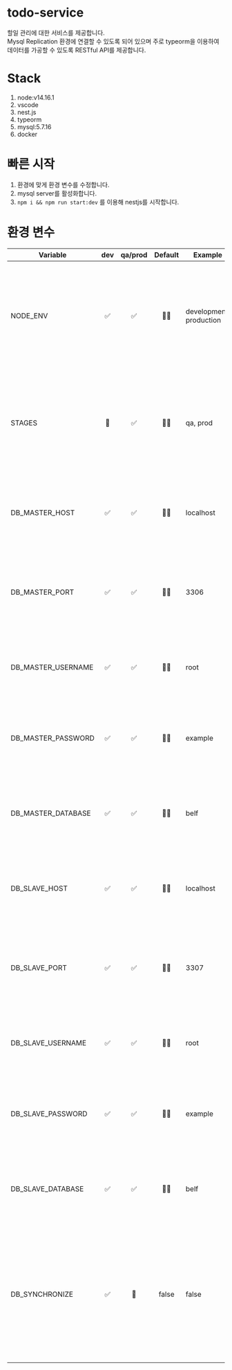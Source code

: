 # todo-service

할일 관리에 대한 서비스를 제공합니다.  
Mysql Replication 환경에 연결할 수 있도록 되어 있으며 주로 typeorm을 이용하여 데이터를 가공할 수 있도록 RESTful API를 제공합니다.

# Stack

1. node:v14.16.1
1. vscode
1. nest.js
1. typeorm
1. mysql:5.7.16
1. docker

# 빠른 시작

1. 환경에 맞게 환경 변수를 수정합니다.
1. mysql server를 활성화합니다.
1. `npm i && npm run start:dev` 를 이용해 nestjs를 시작합니다.

# 환경 변수

| Variable           | dev | qa/prod | Default | Example                 | Usage                                                                                                    |
| ------------------ | :-: | :-----: | :-----: | ----------------------- | -------------------------------------------------------------------------------------------------------- |
| NODE_ENV           | ✅  |   ✅    |   🤷‍♂️    | development, production | `NodeJS 실행 환경` 을 설정하는 값 nestjs가 실행전에 값이 있어야 합니다.                                  |
| STAGES             | 🚫  |   ✅    |   🤷‍♂️    | qa, prod                | `k8s에서` 실행 환경에 맞는 svc를 연결 및 디버깅을 위해 사용되는 값입니다.                                |
| DB_MASTER_HOST     | ✅  |   ✅    |   🤷‍♂️    | localhost               | `DB 연결을 위한 주소로 MASTER 환경에서` 사용되는 값입니다.                                               |
| DB_MASTER_PORT     | ✅  |   ✅    |   🤷‍♂️    | 3306                    | `DB 연결을 위한 포트 번호로 MASTER 환경에서` 사용되는 값입니다.                                          |
| DB_MASTER_USERNAME | ✅  |   ✅    |   🤷‍♂️    | root                    | `DB 계정명으로 MASTER 환경에서` 사용되는 값입니다.                                                       |
| DB_MASTER_PASSWORD | ✅  |   ✅    |   🤷‍♂️    | example                 | `DB 계정의 비밀번호로 MASTER 환경에서` 사용되는 값입니다.                                                |
| DB_MASTER_DATABASE | ✅  |   ✅    |   🤷‍♂️    | belf                    | `연결을 할 DB명으로 MASTER 환경에서` 사용되는 값입니다.                                                  |
| DB_SLAVE_HOST      | ✅  |   ✅    |   🤷‍♂️    | localhost               | `DB 연결을 위한 주소로 SLAVE 환경에서` 사용되는 값입니다.                                                |
| DB_SLAVE_PORT      | ✅  |   ✅    |   🤷‍♂️    | 3307                    | `DB 연결을 위한 포트 번호로 SLAVE 환경에서` 사용되는 값입니다.                                           |
| DB_SLAVE_USERNAME  | ✅  |   ✅    |   🤷‍♂️    | root                    | `DB 계정명으로 SLAVE 환경에서` 사용되는 값입니다.                                                        |
| DB_SLAVE_PASSWORD  | ✅  |   ✅    |   🤷‍♂️    | example                 | `DB 계정의 비밀번호로 SLAVE 환경에서` 사용되는 값입니다.                                                 |
| DB_SLAVE_DATABASE  | ✅  |   ✅    |   🤷‍♂️    | belf                    | `연결을 할 DB명으로 SLAVE 환경에서` 사용되는 값입니다.                                                   |
| DB_SYNCHRONIZE     | ✅  |   🚫    |  false  | false                   | `DB 스키마를 entity 코드와 자동 동기화(기존 스키마의 정보가 삭제됨) 할지를 물어볼 때` 사용되는 값입니다. |
